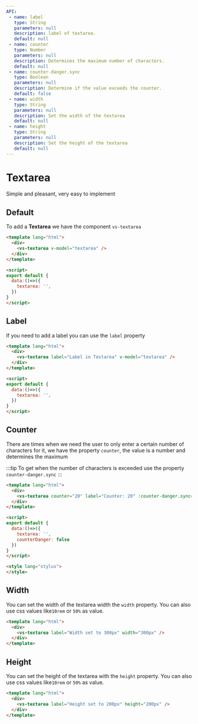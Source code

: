 ```yaml
---
API:
 - name: label
   type: String
   parameters: null
   description: label of textarea.
   default: null
 - name: counter
   type: Number
   parameters: null
   description: Determines the maximum number of characters.
   default: null
 - name: counter-danger.sync
   type: Boolean
   parameters: null
   description: Determine if the value exceeds the counter.
   default: false
 - name: width
   type: String
   parameters: null
   description: Set the width of the textarea
   default: null
 - name: height
   type: String
   parameters: null
   description: Set the height of the textarea
   default: null
---
```


# Textarea

<box header>

  Simple and pleasant, very easy to implement

</box>

<box>

## Default

To add a **Textarea** we have the component `vs-textarea`

<vuecode md>
<div slot="demo">
  <Demos-Textarea-Default />
</div>
<div slot="code">

```html
<template lang="html">
  <div>
    <vs-textarea v-model="textarea" />
  </div>
</template>

<script>
export default {
  data:()=>({
    textarea: '',
  })
}
</script>
```

</div>
</vuecode>
</box>

<box>

## Label

If you need to add a label you can use the `label` property

<vuecode md>
<div slot="demo">
  <Demos-Textarea-Label />
</div>
<div slot="code">

```html
<template lang="html">
  <div>
    <vs-textarea label="Label in Textarea" v-model="textarea" />
  </div>
</template>

<script>
export default {
  data:()=>({
    textarea: '',
  })
}
</script>
```

</div>
</vuecode>
</box>

<box>

## Counter

There are times when we need the user to only enter a certain number of characters for it, we have the property `counter`, the value is a number and determines the maximum

:::tip
  To get when the number of characters is exceeded use the property `counter-danger.sync`
:::

<vuecode md>
<div slot="demo">
  <Demos-Textarea-Counter />
</div>
<div slot="code">

```html
<template lang="html">
  <div>
    <vs-textarea counter="20" label="Counter: 20" :counter-danger.sync="counterDanger" v-model="textarea" />
  </div>
</template>

<script>
export default {
  data:()=>({
    textarea: '',
    counterDanger: false
  })
}
</script>

<style lang="stylus">
</style>
```

</div>
</vuecode>
</box>

<box>

## Width

You can set the width of the textarea width the `width` property. You can also use css values like`10rem` or `50%` as value.

<vuecode md>
<div slot="demo">
  <Demos-Textarea-Width />
</div>
<div slot="code">

```html
<template lang="html">
  <div>
    <vs-textarea label="Width set to 300px" width="300px" />
  </div>
</template>
```

</div>
</vuecode>
</box>

<box>

## Height

You can set the height of the textarea with the `height` property. You can also use css values like`10rem` or `50%` as value.

<vuecode md>
<div slot="demo">
  <Demos-Textarea-Height />
</div>
<div slot="code">

```html
<template lang="html">
  <div>
    <vs-textarea label="Height set to 200px" height="200px" />
  </div>
</template>
```

</div>
</vuecode>
</box>
